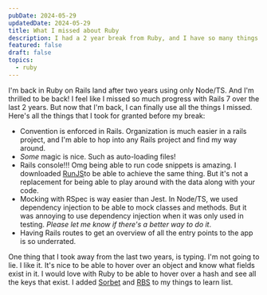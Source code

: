 ```yaml
---
pubDate: 2024-05-29
updatedDate: 2024-05-29
title: What I missed about Ruby
description: I had a 2 year break from Ruby, and I have so many things that I missed and need to catch up on
featured: false
draft: false
topics:
  - ruby
---
```

I'm back in Ruby on Rails land after two years using only Node/TS. And I'm thrilled to be back! I feel like I missed so much progress with Rails 7 over the last 2 years. But now that I'm back, I can finally use all the things I missed. Here's all the things that I took for granted before my break:

- Convention is enforced in Rails. Organization is much easier in a rails project, and I'm able to hop into any Rails project and find my way around.
- *Some* magic is nice. Such as auto-loading files!
- Rails console!!! Omg being able to run code snippets is amazing. I downloaded [RunJS](https://runjs.app/)to be able to achieve the same thing. But it's not a replacement for being able to play around with the data along with your code.
- Mocking with RSpec is way easier than Jest. In Node/TS, we used dependency injection to be able to mock classes and methods. But it was annoying to use dependency injection when it was only used in testing. *Please let me know if there's a better way to do it*.
- Having Rails routes to get an overview of all the entry points to the app is so underrated.

One thing that I took away from the last two years, is typing. I'm not going to lie. I like it. It's nice to be able to hover over an object and know what fields exist in it. I would love with Ruby to be able to hover over a hash and see all the keys that exist. I added [Sorbet](https://sorbet.org/) and [RBS](https://github.com/ruby/rbs) to my things to learn list.
